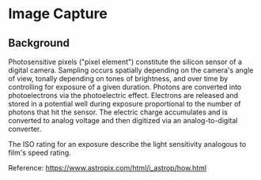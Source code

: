 # Image Capture

## Background

Photosensitive pixels ("pixel element") constitute the silicon sensor of a digital camera. Sampling occurs spatially depending on the camera's angle of view, tonally depending on tones of brightness, and over time by controlling for exposure of a given duration. Photons are converted into photoelectrons via the photoelectric effect. Electrons are released and stored in a potential well during exposure proportional to the number of photons that hit the sensor. The electric charge accumulates and is converted to analog voltage and then digitized via an analog-to-digital converter. 

The ISO rating for an exposure describe the light sensitivity analogous to film's speed rating. 

Reference: https://www.astropix.com/html/i_astrop/how.html



